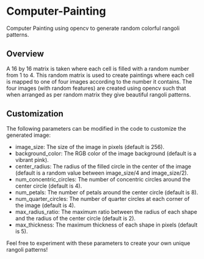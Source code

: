 # Computer-Painting
Computer Painting using opencv to generate random colorful rangoli patterns.

## Overview
A 16 by 16 matrix is taken where each cell is filled with a random number from 1 to 4. 
This random matrix is used to create paintings where each cell is mapped to one of four images according to the number it contains. 
The four images (with random features) are created using opencv such that when arranged as per random matrix they give beautiful rangoli patterns.

## Customization
The following parameters can be modified in the code to customize the generated image:
<ul>
  <li>image_size: The size of the image in pixels (default is 256).</li>
  <li>background_color: The RGB color of the image background (default is a vibrant pink).</li>
  <li>center_radius: The radius of the filled circle in the center of the image (default is a random value between image_size/4 and image_size/2).</li>
  <li>num_concentric_circles: The number of concentric circles around the center circle (default is 4).</li>
  <li>num_petals: The number of petals around the center circle (default is 8).</li>
  <li>num_quarter_circles: The number of quarter circles at each corner of the image (default is 4).</li>
  <li>max_radius_ratio: The maximum ratio between the radius of each shape and the radius of the center circle (default is 2).</li>
  <li>max_thickness: The maximum thickness of each shape in pixels (default is 5).</li>
</ul>

Feel free to experiment with these parameters to create your own unique rangoli patterns!

